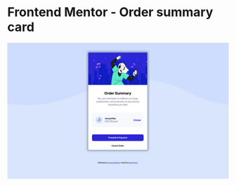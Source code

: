 # Frontend Mentor - Order summary card

![Design preview for the Order summary card coding challenge](./design/desktop-desing.png)

